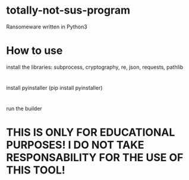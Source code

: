 # totally-not-sus-program
Ransomeware written in Python3
# How to use
install the libraries: subprocess, cryptography, re, json, requests, pathlib
#
install pyinstaller (pip install pyinstaller)
#
run the builder
#
# THIS IS ONLY FOR EDUCATIONAL PURPOSES! I DO NOT TAKE RESPONSABILITY FOR THE USE OF THIS TOOL!
